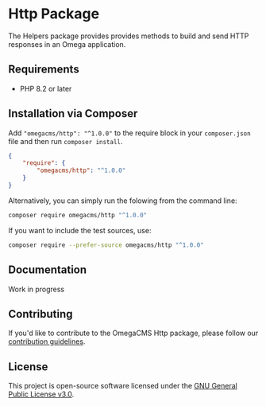 # Http Package

The Helpers package provides provides methods to build and send HTTP responses in an Omega application.

## Requirements

* PHP 8.2 or later

## Installation via Composer

Add `"omegacms/http": "^1.0.0"` to the require block in your `composer.json` file and then run `composer install`.

```json
{
    "require": {
        "omegacms/http": "^1.0.0"
    }
}
```

Alternatively, you can simply run the folowing from the command line:

```sh
composer require omegacms/http "^1.0.0"
```

If you want to include the test sources, use:

```sh
composer require --prefer-source omegacms/http "^1.0.0"
```

## Documentation

Work in progress

## Contributing

If you'd like to contribute to the OmegaCMS Http package, please follow our [contribution guidelines](CONTRIBUTING.md).

## License

This project is open-source software licensed under the [GNU General Public License v3.0](LICENSE).
